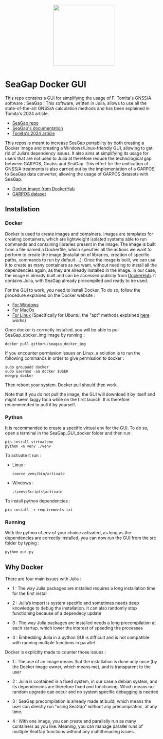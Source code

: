 <p align="center">
　<img src="/SeaGap_GUI_docker/img/logo.png" width="200">
</p>

# SeaGap Docker GUI

This repo contains a GUI for simplifying the usage of F. Tomita's GNSS/A software : SeaGap ! This software, written in Julia, allows to use all the state-of-the-art GNSS/A calculation methods and has been explained in Tomita's 2024 article. 
- [SeaGap repo](https://github.com/f-tommy/SeaGap)
- [SeaGap's documentation](https://f-tommy.github.io/SeaGapDocs/)
- [Tomita's 2024 article](https://earth-planets-space.springeropen.com/articles/10.1186/s40623-024-01987-9)

This repos is meant to increase SeaGap portability by both creating a Docker image and creating a Windows/Linux-friendly GUI, allowing to get rid of Julia’s dependency issues. It also aims at simplifying its usage for users that are not used to Julia at therefore reduce the technological gap between GARPOS, Gnatss and SeaGap. This effort for the unification of GNSS/A treatments is also carried out by the implementation of a GARPOS to SeaGap data converter, allowing the usage of GARPOS datasets with SeaGap.
- [Docker image from DockerHub](https://hub.docker.com/r/githoru/seagap_docker_img)
- [GARPOS dataset](https://zenodo.org/records/3993912)

## Installation
### Docker
Docker is used to create images and containers. Images are templates for creating containers, which are lightweight isolated systems able to run commands and containing libraries present in the image. The image is built from a file named a Dockerfile, which specifies all the actions we want to perform to create the image (installation of libraries, creation of specific paths, commands to run by default ...). Once the image is built, we can use it to create as many containers as we want, without needing to install all the dependencies again, as they are already installed in the image. In our case, the image is already built and can be accessed publicly from [DockerHub](https://hub.docker.com/r/githoru/seagap_docker_img). It contains Julia, with SeaGap already precompiled and ready to be used.

For the GUI to work, you need to install Docker. To do so, follow the procedure explained on the Docker website :
- [For Windows](https://docs.docker.com/desktop/install/windows-install/)
- [For MacOs](https://docs.docker.com/desktop/install/mac-install/)
- [For Linux](https://docs.docker.com/engine/install/) (Specifically for Ubuntu, the "apt" methods explained [here](https://docs.docker.com/engine/install/binaries/) works)

Once docker is correctly installed, you will be able to pull SeaGap_docker_img image by running :
```
docker pull githoru/seagap_docker_img
```

If you encounter permission issues on Linux, a solution is to run the following commands in order to give permission to docker :
```
sudo groupadd docker
sudo usermod -aG docker $USER
newgrp docker
```

Then reboot your system. Docker pull should then work.

Note that if you do not pull the image, the GUI will download it by itself and might seem laggy for a while on the first launch. It is therefore recommended to pull it by yourself.

### Python
It is recommended to create a specific virtual env for the GUI. To do so, open a terminal in the SeaGap_GUI_docker folder and then run :
```
pip install virtualenv
python -m venv ./venv
```

To activate it run :
- Linux :
  ```
  source venv/bin/activate
  ```
- Windows :
  ```
  .\venv\Scripts\activate
  ```
To install python dependencies :
```
pip install -r requirements.txt
```

### Running
With the python of env of your choice activated, as long as the dependencies are correctly installed, you can now run the GUI from the src folder by typing :
```
python gui.py
```

## Why Docker

There are four main issues with Julia :
- 1 : The way Julia packages are installed requires a long installation time for the first install
  
- 2 : Julia’s import is system specific and sometimes needs deep knowledge to debug the installation. It can also randomly stop functioning because of a dependecy update
  
- 3 : The way Julia packages are installed needs a long precompilation at each startup, which lower the interest of speeding the processes
  
- 4 : Embedding Julia in a python GUI is difficult and is not compatible with running multiple functions in parallel

Docker is explicitly made to counter those issues :
- 1 : The use of an image means that the installation is done only once (by the Docker image owner, which means me), and is transparent to the user
  
- 2 : Julia is contained in a fixed system, in our case a debian system, and its dependencies are therefore fixed and functioning. Which means no random upgrade can occur and no system specific debugging is needed
  
- 3 : SeaGap precompilation is already made at build, which means the user can directly run "using SeaGap" without any precompilation, at any time.
  
- 4 : With one image, you can create and parallelly run as many containers as you like. Meaning, you can manage parallel runs of multiple SeaGap functions without any multithreading issues.






